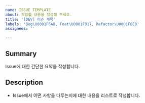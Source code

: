 ```yaml
---
name: ISSUE TEMPLATE
about: 작업할 내용을 작성해 주세요.
title: '[DEV] 이슈 제목'
labels: 'Bug\U0001F6A8, Feat\U0001F917, Refactor\U0001F6E0️'
assignees: ''

---
```


## Summary

Issue에 대한 간단한 요약을 작성합니다.

## Description

- Issue에서 어떤 사항을 다루는지에 대한 내용을 리스트로 작성합니다.
